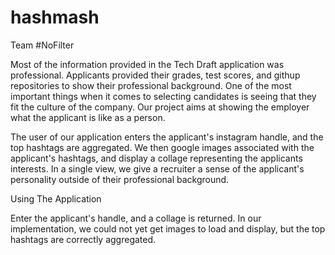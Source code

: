 hashmash
========

Team #NoFilter

Most of the information provided in the Tech Draft application was professional. Applicants provided their grades, test scores, and githup repositories to show their professional background. One of the most important things when it comes to selecting candidates is seeing that they fit the culture of the company. Our project aims at showing the employer what the applicant is like as a person.

The user of our application enters the applicant's instagram handle, and the top hashtags are aggregated. We then google images associated with the applicant's hashtags, and display a collage representing the applicants interests. In a single view, we give a recruiter a sense of the applicant's personality outside of their professional background. 

Using The Application

Enter the applicant's handle, and a collage is returned. In our implementation, we could not yet get images to load and display, but the top hashtags are correctly aggregated.
